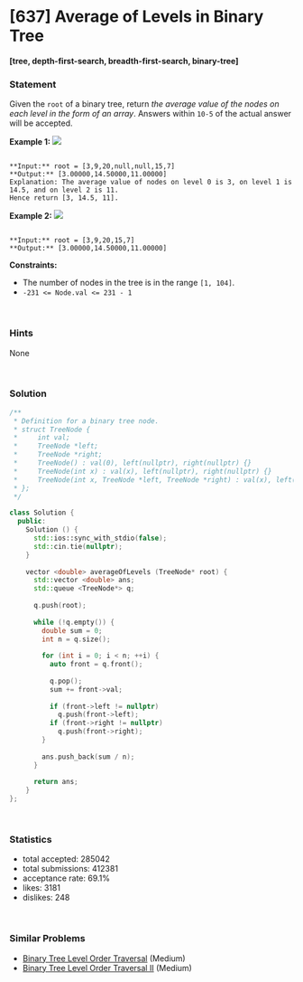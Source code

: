 # [637] Average of Levels in Binary Tree

**[tree, depth-first-search, breadth-first-search, binary-tree]**

### Statement

Given the `root` of a binary tree, return *the average value of the nodes on each level in the form of an array*. Answers within `10-5` of the actual answer will be accepted.

**Example 1:**
![](https://assets.leetcode.com/uploads/2021/03/09/avg1-tree.jpg)

```

**Input:** root = [3,9,20,null,null,15,7]
**Output:** [3.00000,14.50000,11.00000]
Explanation: The average value of nodes on level 0 is 3, on level 1 is 14.5, and on level 2 is 11.
Hence return [3, 14.5, 11].

```

**Example 2:**
![](https://assets.leetcode.com/uploads/2021/03/09/avg2-tree.jpg)

```

**Input:** root = [3,9,20,15,7]
**Output:** [3.00000,14.50000,11.00000]

```

**Constraints:**
* The number of nodes in the tree is in the range `[1, 104]`.
* `-231 <= Node.val <= 231 - 1`


<br>

### Hints

None

<br>

### Solution

```cpp
/**
 * Definition for a binary tree node.
 * struct TreeNode {
 *     int val;
 *     TreeNode *left;
 *     TreeNode *right;
 *     TreeNode() : val(0), left(nullptr), right(nullptr) {}
 *     TreeNode(int x) : val(x), left(nullptr), right(nullptr) {}
 *     TreeNode(int x, TreeNode *left, TreeNode *right) : val(x), left(left), right(right) {}
 * };
 */

class Solution {
  public:
    Solution () {
      std::ios::sync_with_stdio(false);
      std::cin.tie(nullptr);
    }
  
    vector <double> averageOfLevels (TreeNode* root) {
      std::vector <double> ans;
      std::queue <TreeNode*> q;
      
      q.push(root);
      
      while (!q.empty()) {
        double sum = 0;
        int n = q.size();
        
        for (int i = 0; i < n; ++i) {
          auto front = q.front();
          
          q.pop();
          sum += front->val;
          
          if (front->left != nullptr)
            q.push(front->left);
          if (front->right != nullptr)
            q.push(front->right);
        }
        
        ans.push_back(sum / n);
      }
      
      return ans;
    }
};
```

<br>

### Statistics

- total accepted: 285042
- total submissions: 412381
- acceptance rate: 69.1%
- likes: 3181
- dislikes: 248

<br>

### Similar Problems

- [Binary Tree Level Order Traversal](https://leetcode.com/problems/binary-tree-level-order-traversal) (Medium)
- [Binary Tree Level Order Traversal II](https://leetcode.com/problems/binary-tree-level-order-traversal-ii) (Medium)
